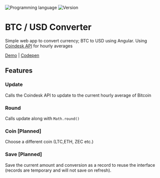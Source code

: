 ![Programming language](https://img.shields.io/badge/Language-Javascript-black.svg)
![Version](https://img.shields.io/badge/Version-1.2.1-blue.svg)

# BTC / USD Converter

Simple web app to convert currency; BTC to USD using Angular. Using [Coindesk API](https://www.coindesk.com/api/) for hourly averages

[Demo](http://mnl.space/BTC-USD-Converter/) | [Codepen](https://codepen.io/manuelvargas1251/pen/qPOaVN)

## Features

### Update
Calls the Coindesk API to update to the current hourly average of Bitcoin

### Round
Calls update along with `Math.round()`

### Coin [Planned]
Choose a different coin (LTC,ETH, ZEC etc.)

### Save [Planned]
Save the current amount and conversion as a record to reuse the interface (records are temporary and will not save on refresh).